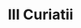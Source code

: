 ---
title: III Curiatii

mediaPath: /videos/C_12_1905e-1080p.mp4
mediaPosition:  [296066.1402949297,4633948.833366646,129.34552903064312]
mediaRotation:  [0.2550677230859083,-0.6704776042489384,-0.6511776386440127,0.24772549681125264]
mediaScale: 1
cameraFOV: 37.79

# Pair of camera points and targets: [final point], ... , [entrance point]
cameraPath: [
    [[296063.74853560404,4633951.521942008,129.24041075029382],[296069.5743142063,4633944.973187439,129.4964548354181]]
]

animationEntry: 2000
---